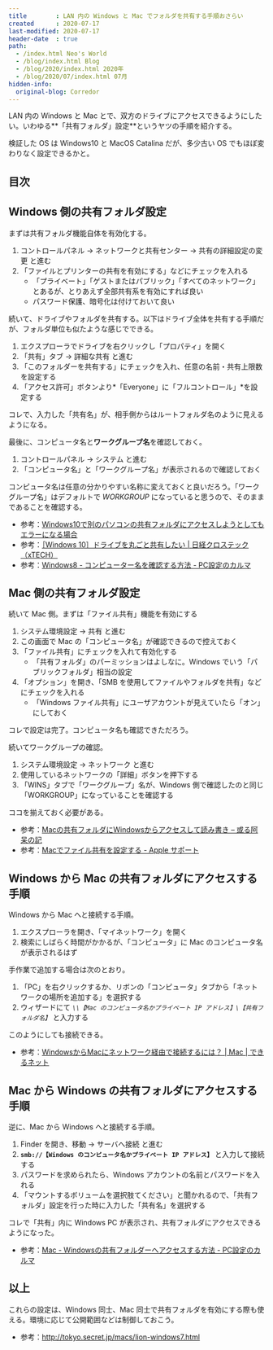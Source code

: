 ```yaml
---
title        : LAN 内の Windows と Mac でフォルダを共有する手順おさらい
created      : 2020-07-17
last-modified: 2020-07-17
header-date  : true
path:
  - /index.html Neo's World
  - /blog/index.html Blog
  - /blog/2020/index.html 2020年
  - /blog/2020/07/index.html 07月
hidden-info:
  original-blog: Corredor
---
```


LAN 内の Windows と Mac とで、双方のドライブにアクセスできるようにしたい。いわゆる**「共有フォルダ」設定**というヤツの手順を紹介する。

検証した OS は Windows10 と MacOS Catalina だが、多少古い OS でもほぼ変わりなく設定できるかと。

## 目次

## Windows 側の共有フォルダ設定

まずは共有フォルダ機能自体を有効化する。

1. コントロールパネル → ネットワークと共有センター → 共有の詳細設定の変更 と進む
2. 「ファイルとプリンターの共有を有効にする」などにチェックを入れる
    - 「プライベート」「ゲストまたはパブリック」「すべてのネットワーク」とあるが、とりあえず全部共有系を有効にすれば良い
    - パスワード保護、暗号化は付けておいて良い

続いて、ドライブやフォルダを共有する。以下はドライブ全体を共有する手順だが、フォルダ単位も似たような感じでできる。

1. エクスプローラでドライブを右クリックし「プロパティ」を開く
2. 「共有」タブ → 詳細な共有 と進む
3. 「このフォルダーを共有する」にチェックを入れ、任意の名前・共有上限数を設定する
4. 「アクセス許可」ボタンより*「Everyone」に「フルコントロール」*を設定する

コレで、入力した「共有名」が、相手側からはルートフォルダ名のように見えるようになる。

最後に、コンピュータ名と**ワークグループ名**を確認しておく。

1. コントロールパネル → システム と進む
2. 「コンピュータ名」と「ワークグループ名」が表示されるので確認しておく

コンピュータ名は任意の分かりやすい名称に変えておくと良いだろう。「ワークグループ名」はデフォルトで *WORKGROUP* になっていると思うので、そのままであることを確認する。

- 参考：[Windows10で別のパソコンの共有フォルダにアクセスしようとしてもエラーになる場合](http://hirogura.com/2016/08/24/post-4059/)
- 参考：[［Windows 10］ドライブを丸ごと共有したい | 日経クロステック（xTECH）](https://xtech.nikkei.com/it/atcl/column/15/112000265/060900093/)
- 参考：[Windows8 - コンピューター名を確認する方法 - PC設定のカルマ](https://pc-karuma.net/windows8-find-computer-name/)

## Mac 側の共有フォルダ設定

続いて Mac 側。まずは「ファイル共有」機能を有効にする

1. システム環境設定 → 共有 と進む
2. この画面で Mac の「コンピュータ名」が確認できるので控えておく
3. 「ファイル共有」にチェックを入れて有効化する
    - 「共有フォルダ」のパーミッションはよしなに。Windows でいう「パブリックフォルダ」相当の設定
4. 「オプション」を開き、「SMB を使用してファイルやフォルダを共有」などにチェックを入れる
    - 「Windows ファイル共有」にユーザアカウントが見えていたら「オン」にしておく

コレで設定は完了。コンピュータ名も確認できただろう。

続いてワークグループの確認。

1. システム環境設定 → ネットワーク と進む
2. 使用しているネットワークの「詳細」ボタンを押下する
3. 「WINS」タブで「ワークグループ」名が、Windows 側で確認したのと同じ「WORKGROUP」になっていることを確認する

ココを揃えておく必要がある。

- 参考：[Macの共有フォルダにWindowsからアクセスして読み書き – 或る阿呆の記](https://hack-le.com/mac-win-smb/)
- 参考：[Macでファイル共有を設定する - Apple サポート](https://support.apple.com/ja-jp/guide/mac-help/mh17131/mac)

## Windows から Mac の共有フォルダにアクセスする手順

Windows から Mac へと接続する手順。

1. エクスプローラを開き、「マイネットワーク」を開く
2. 検索にしばらく時間がかかるが、「コンピュータ」に Mac のコンピュータ名が表示されるはず

手作業で追加する場合は次のとおり。

1. 「PC」を右クリックするか、リボンの「コンピュータ」タブから「ネットワークの場所を追加する」を選択する
2. ウィザードにて *`\\【Mac のコンピュータ名かプライベート IP アドレス】\【共有フォルダ名】`* と入力する

このようにしても接続できる。

- 参考：[WindowsからMacにネットワーク経由で接続するには？ | Mac | できるネット](https://dekiru.net/article/347/)

## Mac から Windows の共有フォルダにアクセスする手順

逆に、Mac から Windows へと接続する手順。

1. Finder を開き、移動 → サーバへ接続 と進む
2. **`smb://【Windows のコンピュータ名かプライベート IP アドレス】`** と入力して接続する
3. パスワードを求められたら、Windows アカウントの名前とパスワードを入れる
4. 「マウントするボリュームを選択肢てください」と聞かれるので、「共有フォルダ」設定を行った時に入力した「共有名」を選択する

コレで「共有」内に Windows PC が表示され、共有フォルダにアクセスできるようになった。

- 参考：[Mac - Windowsの共有フォルダーへアクセスする方法 - PC設定のカルマ](https://pc-karuma.net/mac-mount-windows-share-folder/)

## 以上

これらの設定は、Windows 同士、Mac 同士で共有フォルダを有効にする際も使える。環境に応じて公開範囲などは制御しておこう。

- 参考：<http://tokyo.secret.jp/macs/lion-windows7.html>
